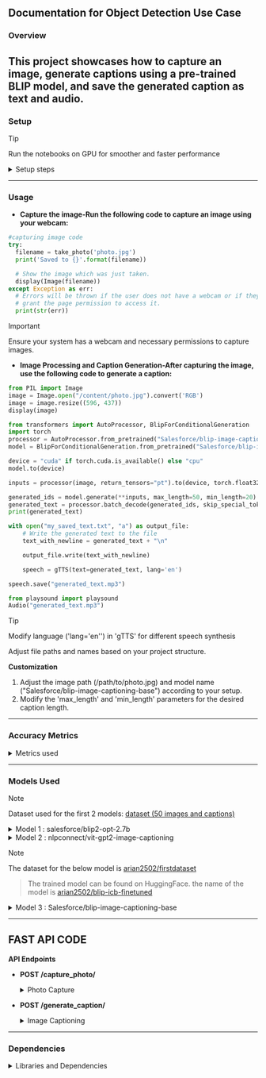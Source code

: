 ## **Documentation for Object Detection Use Case**

### Overview

This project showcases how to capture an image, generate captions using a pre-trained BLIP model, and save the generated caption as text and audio.
---

### **Setup**

>[!TIP]
>Run the notebooks on GPU for smoother and faster performance

<details>
  <summary>Setup steps</summary>
  
- **Install the needed Dependencies**
```python
!pip install git+https://github.com/huggingface/transformers.git 
!pip install pyttsx3 
!pip install gTTS 
!pip install pydub 
!pip install playsound
```
- **Import required libraries**
```python
import requests 
import pyttsx3
from gtts import gTTS
from IPython.display import Audio 
from pydub import AudioSegment 
from IPython.display import display, Javascript, Image 
from google.colab.output import eval_js 
from base64 import b64decode, b64encode 
import cv2 
import numpy as np
import PIL 
import io
import html
import time
```

- **Download Pre-trained Model Specify the 'Salesforce/blip-image-captioning-base' model for text generation in the script**
</details>

---

### Usage

- **Capture the image-Run the following code to capture an image using your webcam:**
```python
#capturing image code
try:
  filename = take_photo('photo.jpg')
  print('Saved to {}'.format(filename))

  # Show the image which was just taken.
  display(Image(filename))
except Exception as err:
  # Errors will be thrown if the user does not have a webcam or if they do not
  # grant the page permission to access it.
  print(str(err))
```
>[!IMPORTANT]
>Ensure your system has a webcam and necessary permissions to capture images.

- **Image Processing and Caption Generation-After capturing the image, use the following code to generate a caption:**
```python
from PIL import Image 
image = Image.open("/content/photo.jpg").convert('RGB')
image = image.resize((596, 437))
display(image)
```
```python
from transformers import AutoProcessor, BlipForConditionalGeneration
import torch
processor = AutoProcessor.from_pretrained("Salesforce/blip-image-captioning-base")
model = BlipForConditionalGeneration.from_pretrained("Salesforce/blip-image-captioning-base")
```
```python
device = "cuda" if torch.cuda.is_available() else "cpu"
model.to(device)
```
```python
inputs = processor(image, return_tensors="pt").to(device, torch.float32) 

generated_ids = model.generate(**inputs, max_length=50, min_length=20)
generated_text = processor.batch_decode(generated_ids, skip_special_tokens=True)[0].strip()
print(generated_text)

with open("my_saved_text.txt", "a") as output_file:
    # Write the generated text to the file
    text_with_newline = generated_text + "\n"

    output_file.write(text_with_newline)

    speech = gTTS(text=generated_text, lang='en')  

speech.save("generated_text.mp3")

from playsound import playsound
Audio("generated_text.mp3")
```
>[!TIP]
>Modify language ('lang='en'') in 'gTTS' for different speech synthesis
>
>Adjust file paths and names based on your project structure.

**Customization**
  1. Adjust the image path (/path/to/photo.jpg) and model name ("Salesforce/blip-image-captioning-base") according to your setup.
  2. Modify the 'max_length' and 'min_length' parameters for the desired caption length.

---
### **Accuracy Metrics**
<details>
  <summary>Metrics used</summary>
For checking the accuracy of the models, we have used different metrics like:
- BERTScore : an automatic evaluation metric used for testing the goodness of text generation systems. It produces the following output values in the range of 0.0 to 1.0:
        - Precision
        - Recall
        - F1-score
  
- ROUGE Score: Consists of Precision, Recall and F1-score
        - ROUGE-1: Looks at individual words or unigrams.
        - ROUGE-2: Considers pairs of words or bigrams.
        - ROUGE-L: Examines the longest common subsequence.
  
- BLEU Score: BLEU is a precision-based metric since during its computation it does not consider whether all the words in the reference texts are covered in the hypothesis text or not. 

- GLEU Score: Simply the minimum of recall and precision. This GLEU score's range is always between 0 (no matches) and 1 (all match) and it is symmetrical when switching output and target.

- CLIPScore: A reference free metric that can be used to evaluate the correlation between a generated caption for an image and the actual content of the image
</details>

---

### **Models Used**
>[!note]
>Dataset used for the first 2 models: [dataset (50 images and captions)](https://github.com/Yaswanth-B/AccessibleLLM/blob/main/object_detection/dataset3.zip)  

<details>
<summary>Model 1 : salesforce/blip2-opt-2.7b</summary>

- **About the model**: BLIP-2 consists of a CLIP-like image encoder, a Querying Transformer (Q-Former), and a large language model.
  - Visual Question Answering
  - Chat-like conversations by feeding the image and the previous conversation as prompt to the model
  - Image Captioning
- **Usage**: You can use this model for conditional and un-conditional image captioning. The model consists of 2.7 billion parameters and is very huge in size.
- **Location**: The model can be accessed from Salesforce Hugging Face library
  - [blip2-opt-2.7b](https://huggingface.co/Salesforce/blip2-opt-2.7b)

1. **BERTScore**:
    - Precision: 0.7260
    - Recall: 0.7872
    - F1-score: 0.7541
   
3. **ROUGE Score**: 
     - <details>
       <summary>ROUGE Score(BLIP)</summary> 
       
          ``` 
          - ROUGE-1:
              - Precision: 0.5711694838529204
              - Recall: 0.7057404605198723
              - F1-score: 0.6259112389882882
          - ROUGE-2:
              - Precision: 0.35838442697653206
              - Recall: 0.46176681935195857
              - F1-score: 0.39949114886886683
          - ROUGE-L:
              - Precision: 0.5119797835463471
              - Recall:  0.6315150650003591
              - F1-score:  0.560635915103244
          ```
          </details>

3. **BLEU Score**:
   - 0.2853194240578867

4. **GLEU Score**:
    - 0.3281658319708012

5. **CLIPScore**:
    - <details>
      <summary>CLIPScore(BLIP)</summary>  
      
      ``` 
          CLIP Score for 1.jpg: 64.91
          CLIP Score for 10.jpg: 66.08
          CLIP Score for 11.jpg: 65.31
          CLIP Score for 12.jpg: 61.77
          CLIP Score for 13.jpg: 66.93
          CLIP Score for 14.jpg: 66.06
          CLIP Score for 15.jpg: 62.46
          CLIP Score for 16.jpg: 65.64
          CLIP Score for 17.jpg: 64.02
          CLIP Score for 18.jpg: 65.02
          CLIP Score for 19.jpg: 61.96
          CLIP Score for 2.jpg: 64.87
          CLIP Score for 20.jpg: 67.93
          CLIP Score for 21.jpg: 68.59
          CLIP Score for 22.jpg: 65.56
          CLIP Score for 23.jpg: 65.23
          CLIP Score for 24.jpg: 62.85
          CLIP Score for 25.jpg: 62.70
          CLIP Score for 26.jpg: 65.01
          CLIP Score for 27.jpg: 67.61
          CLIP Score for 28.jpg: 67.03
          CLIP Score for 29.jpg: 66.49
          CLIP Score for 3.jpg: 65.84
          CLIP Score for 30.jpg: 64.62
          CLIP Score for 31.jpg: 65.14
          CLIP Score for 32.jpg: 65.70
          CLIP Score for 33.jpg: 64.61
          CLIP Score for 34.jpg: 64.69
          CLIP Score for 35.jpg: 62.96
          CLIP Score for 36.jpg: 66.54
          CLIP Score for 37.jpg: 62.89
          CLIP Score for 38.jpg: 68.52
          CLIP Score for 39.jpg: 65.24
          CLIP Score for 4.jpg: 67.44
          CLIP Score for 40.jpg: 67.71
          CLIP Score for 41.jpg: 69.21
          CLIP Score for 42.jpg: 63.47
          CLIP Score for 43.jpg: 66.16
          CLIP Score for 44.jpg: 65.94
          CLIP Score for 45.jpg: 64.67
          CLIP Score for 46.jpg: 67.78
          CLIP Score for 47.jpg: 63.51
          CLIP Score for 48.jpg: 65.88
          CLIP Score for 49.jpg: 65.11
          CLIP Score for 5.jpg: 65.92
          CLIP Score for 50.jpg: 63.14
          CLIP Score for 6.jpg: 64.11
          CLIP Score for 7.jpg: 69.39
          CLIP Score for 8.jpg: 64.43
          CLIP Score for 9.jpg: 63.49
      ```
      </details>
      
To view the code and the resulting accuracies [click here](https://github.com/Yaswanth-B/AccessibleLLM/blob/main/object_detection/accuracymetrics.ipynb)

</details>

<details>

<summary>Model 2 : nlpconnect/vit-gpt2-image-captioning</summary>

- **About the model**: This is an image captioning model trained by [@ydshieh](https://huggingface.co/ydshieh) in Flax. It produces reasonable image captioning results. It was mainly fine-tuned as a proof-of-concept for the 🤗 FlaxVisionEncoderDecoder Framework.
- **Usage**: The model is used for image captioning.
- **Location**: The model can be accessed from
  - [vit-gpt-image-captioning](https://huggingface.co/nlpconnect/vit-gpt2-image-captioning)
 
1. **BERTScore**: 
    - Precision: 0.6246
    - Recall: 0.6585
    - F1-score: 0.6362

2. **ROUGE Score**: 
   - <details>
     <summary>ROUGE Score(VitGpt)</summary>
          
      ``` 
          - ROUGE-1:
              - Precision: 0.4042870038458274
              - Recall: 0.44236701370524906
              - F1-score: 0.41503899617383466
          - ROUGE-2:
              - Precision: 0.16989874025183618
              - Recall: 0.20881120625160865
              - F1-score: 0.18336638637340974
          - ROUGE-L:
              - Precision: 0.3620736453089395
              - Recall:  0.39817976304741015
              - F1-score:  0.37246338708799215
      ```
     </details>

3. **BLEU Score**:
    - 0.09539884316244567
  
4. **GLEU Score**:
    - 0.15503852724900705

5. **CLIPScore**:
   - <details>
     <summary>CLIPScore(VitGpt)</summary>
          
      ``` 
          CLIP Score for 1.jpg: 64.58
          CLIP Score for 10.jpg: 65.52
          CLIP Score for 11.jpg: 64.85
          CLIP Score for 12.jpg: 62.17
          CLIP Score for 13.jpg: 64.66
          CLIP Score for 14.jpg: 62.72
          CLIP Score for 15.jpg: 62.32
          CLIP Score for 16.jpg: 63.36
          CLIP Score for 17.jpg: 62.97
          CLIP Score for 18.jpg: 63.88
          CLIP Score for 19.jpg: 59.82
          CLIP Score for 2.jpg: 64.43
          CLIP Score for 20.jpg: 65.72
          CLIP Score for 21.jpg: 66.40
          CLIP Score for 22.jpg: 60.49
          CLIP Score for 23.jpg: 65.09
          CLIP Score for 24.jpg: 61.92
          CLIP Score for 25.jpg: 62.12
          CLIP Score for 26.jpg: 64.54
          CLIP Score for 27.jpg: 63.21
          CLIP Score for 28.jpg: 60.72
          CLIP Score for 29.jpg: 65.66
          CLIP Score for 3.jpg: 65.30
          CLIP Score for 30.jpg: 62.51
          CLIP Score for 31.jpg: 60.74
          CLIP Score for 32.jpg: 66.16
          CLIP Score for 33.jpg: 62.90
          CLIP Score for 34.jpg: 64.77
          CLIP Score for 35.jpg: 65.96
          CLIP Score for 36.jpg: 65.58
          CLIP Score for 37.jpg: 61.71
          CLIP Score for 38.jpg: 63.07
          CLIP Score for 39.jpg: 62.97
          CLIP Score for 4.jpg: 63.93
          CLIP Score for 40.jpg: 63.50
          CLIP Score for 41.jpg: 59.71
          CLIP Score for 42.jpg: 64.38
          CLIP Score for 43.jpg: 63.02
          CLIP Score for 44.jpg: 62.95
          CLIP Score for 45.jpg: 61.48
          CLIP Score for 46.jpg: 64.52
          CLIP Score for 47.jpg: 62.67
          CLIP Score for 48.jpg: 65.25
          CLIP Score for 49.jpg: 62.48
          CLIP Score for 5.jpg: 64.78
          CLIP Score for 50.jpg: 62.02
          CLIP Score for 6.jpg: 65.42
          CLIP Score for 7.jpg: 66.45
          CLIP Score for 8.jpg: 62.39
          CLIP Score for 9.jpg: 61.55
      ```
     </details>
     
To view the code and the resulting accuracies [click here](https://github.com/Yaswanth-B/AccessibleLLM/blob/main/object_detection/accuracymetrics.ipynb)

</details>

>[!NOTE]
>The dataset for the below model is [arian2502/firstdataset](https://huggingface.co/datasets/arian2502/firstdataset)
>>The trained model can be found on HuggingFace. the name of the model is [arian2502/blip-icb-finetuned](https://huggingface.co/arian2502/blip-icb-finetuned)

<details>
  <summary>Model 3 : Salesforce/blip-image-captioning-base</summary>


- **About the model**: A Salesforce model which can be used for
  - Visual Question Answering
  - Image-Text retrieval (Image-text matching)
  - Image Captioning
- **Usage**: For our use case, we use the model for image captioning. Because of its smaller size compared to blip2-opt-2.7b, it is easier to train and produces almost alike captions.
- **Location**: The model can be accessed from
  - [blip-image-captioning-base](https://huggingface.co/Salesforce/blip-image-captioning-base)
 
## **Model Training** 
<details>
  <summary>Model training steps</summary>
  
The **salesforce/blip-image-captioning-base model** is trained to increase the accuracy for this specific usecase. The dataset consists of 1250 images and captions. It is a custom dataset of pictures which are taken from a first person point of view. 

1.The dataset is imported.

2.The dataset is converted into a pytorch dataset via tha following code: 
```python
from torch.utils.data import Dataset, DataLoader

class ImageCaptioningDataset(Dataset):
    def __init__(self, dataset, processor):
        self.dataset = dataset
        self.processor = processor

    def __len__(self):
        return len(self.dataset)

    def __getitem__(self, idx):
        item = self.dataset[idx]
        encoding = self.processor(images=item["image"], text=item["text"], padding="max_length", return_tensors="pt")
        # remove batch dimension
        encoding = {k:v.squeeze() for k,v in encoding.items()}
        return encoding
```
3.Load the processor and model
```python
from transformers import AutoProcessor, BlipForConditionalGeneration

processor = AutoProcessor.from_pretrained("Salesforce/blip-image-captioning-base")
model = BlipForConditionalGeneration.from_pretrained("Salesforce/blip-image-captioning-base")
```

4.A total of 10 epochs are done for training:
```python
import torch

optimizer = torch.optim.AdamW(model.parameters(), lr=5e-5)

device = "cuda" if torch.cuda.is_available() else "cpu"
model.to(device)

model.train()

for epoch in range(10):
  print("Epoch:", epoch)
  for idx, batch in enumerate(train_dataloader):
    input_ids = batch.pop("input_ids").to(device)
    pixel_values = batch.pop("pixel_values").to(device)

    outputs = model(input_ids=input_ids,
                    pixel_values=pixel_values,
                    labels=input_ids)

    loss = outputs.loss

    print("Loss:", loss.item())

    loss.backward()

    optimizer.step()
    optimizer.zero_grad()
```
5.Check if model training is succesfull: 
```python
# load image
example = dataset[123]
image = example["image"]
image
```
![image](https://github.com/Yaswanth-B/AccessibleLLM/assets/154512247/40e33bbe-07c5-42b4-ac9c-867b9af1d018)
```python
# prepare image for the model
inputs = processor(images=image, return_tensors="pt").to(device)
pixel_values = inputs.pixel_values

generated_ids = model.generate(pixel_values=pixel_values, max_length=50)
generated_caption = processor.batch_decode(generated_ids, skip_special_tokens=True)[0]
print(generated_caption)
```
"two lines of colorful cars racing on a field."

6.Trained model is saved and uploaded/downloaded.

For the full working of the code [click here](https://github.com/Yaswanth-B/AccessibleLLM/blob/main/object_detection/trained.ipynb)

</details>

## **Trained Model Accuracy Metrics**

<details>
  <summary>Results</summary>

1. **BERTScore**: 
    - BLIP(untrained):
        - Precision: 0.5309
        - Recall: 0.6051
        - F1-score: 0.5637
    - BLIP(trained):
        - Precision: 0.8848
        - Recall: 0.8886
        - F1-score: 0.8854
        
2. **ROUGE Score**: 
    - BLIP(untrained):
        - <details>
          <summary>ROUGE Score(untrained)</summary>
          
          ``` 
          - ROUGE-1:
              - Precision: 0.26676010739518513
              - Recall: 0.3862308472077113
              - F1-score: 0.3066864136993266
          - ROUGE-2:
              - Precision: 0.0725541792011556
              - Recall: 0.1298950742068691
              - F1-score: 0.08984282440623012
          - ROUGE-L:
              - Precision: 0.23059880787255438
              - Recall:   0.3364418769543522
              - F1-score:  0.2657411209552809
          ```
          </details>
        
    - BLIP(trained):
        - <details>
          <summary>ROUGE Score(trained)</summary>
          
          ``` 
          - ROUGE-1:
              - Precision: 0.6806757571022624
              - Recall: 0.7300539801249587
              - F1-score: 0.6995404673734046
          - ROUGE-2:
              - Precision: 0.577443416297378
              - Recall: 0.6493630657374209
              - F1-score: 0.6069535829964249
          - ROUGE-L:
              - Precision: 0.6730824339010327
              - Recall:  0.7226284310678925
              - F1-score:  0.6922038904392883
          ```
          </details>

3. **BLEU Score**:
    - BLIP(untrained): 0.04215093904464002
    - BLIP(trained): 0.704256378969982
  
4. **GLEU Score**:
    - BLIP(untrained): 0.08593777080376051
    - BLIP(trained): 0.6954368111617628


Click [here](https://github.com/Yaswanth-B/AccessibleLLM/blob/main/object_detection/accuracymetrics(trained).ipynb) to view the code

</details>
</details>

---

## **FAST API CODE**

**API Endpoints**

- **POST /capture_photo/**
  <details>
    <summary>Photo Capture</summary>
    
  - Description: Captures the photo from the users device
  - Request Body:
      ```python
      async def capture_photo():
    global cap

    ret, frame = cap.read()
    if not ret:
        return {"error": "Failed to capture image."}

    filename = os.path.join(folder, 'photo.jpg')
    cv2.imwrite(filename, frame)

    return FileResponse(filename)
      ```
  - Output: ![Screenshot 2024-05-20 155346](https://github.com/Yaswanth-B/AccessibleLLM/assets/154512247/b109ea09-41bb-413d-b761-1887bd4e1f2a)
    
  </details>
      
- **POST /generate_caption/**
  <details>
    <summary>Image Captioning</summary>
    
    - Description: Generates caption for the photo captured
    - Request Body:
      ```python
      async def generate_caption(folder_path: str = 'C:\\Users\\aryan\\OneDrive\\Desktop\\object_detection\\photos'):
      # List all files in the folder
      image_files = os.listdir(folder_path)
    
      if not image_files:
          return JSONResponse(status_code=404, content={"message": "No photos found in the specified folder."})
      
      # Select the first image for generating caption
      selected_file = image_files[0]
      file_path = os.path.join(folder_path, selected_file)
      
      # Open and resize the image
      image = Image.open(file_path).convert('RGB')
      image = image.resize((596, 437))
      
      # Caption generation
      inputs = processor(image, return_tensors="pt").to(device, torch.float32)
      generated_ids = model.generate(**inputs, max_length=50, min_length=20)

      generated_text = processor.batch_decode(generated_ids, skip_special_tokens=True)[0].strip()    
  
      return {"caption": generated_text}
      ```
    - Output: ![Screenshot 2024-05-20 155410](https://github.com/Yaswanth-B/AccessibleLLM/assets/154512247/df545547-911e-4f22-91ab-925667525792)
      
  </details>
  
---
### Dependencies
<details>
<summary>Libraries and Dependencies</summary>

- Python3.x: Any version of Python after Python 3.8
- PyTorch: Deep learning model inference
- Hugging Face Transformers: Load a pre-trained BLIP-2 model
- Pillow (PIL): Library for opening, manipulating, and saving many different image file formats
- cv2: Library designed for real-time computer vision tasks
- gTTS (Google Text-to-Speech): Library that interfaces with Google's Text-to-Speech API
- playsound: Library used for playing audio files

</details>

